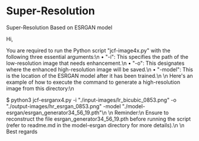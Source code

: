 # Super-Resolution
Super-Resolution Based on ESRGAN model

Hi,

You are required to run the Python script "jcf-image4x.py" with the following three essential arguments:\n
• "-i": This specifies the path of the low-resolution image that needs enhancement.\n
• "-o": This designates where the enhanced high-resolution image will be saved.\n
• "-model": This is the location of the ESRGAN model after it has been trained.\n
\n
Here's an example of how to execute the command to generate a high-resolution image from this directory:\n

$ python3 jcf-esrganx4.py -i "./input-images/lr_bicubic_0853.png" -o "./output-images/hr_esrgan_0853.png" -model "./model-esrgan/esrgan_generator34_56_19.pth"\n
\n
Reminder:\n
Ensure to reconstruct the file esrgan_generator34_56_19.pth before running the script (refer to readme.md in the model-esrgan directory for more details).\n
\n
Best regards
